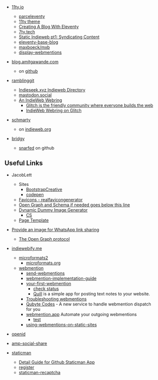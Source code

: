 
* [11ty.io](https://www.11ty.io/docs/)
  * [parceleventy](https://github.com/chrisdmacrae/parceleventy)
  * [11ty theme](https://bryanlrobinson.com/blog/create-11ty-theme-from-static-html-template/)
  * [Creating A Blog With Eleventy](https://keepinguptodate.com/pages/2019/06/creating-blog-with-eleventy/)
  * [7ty.tech](https://github.com/planetoftheweb/seven)
  * [Static Indieweb pt1: Syndicating Content](https://mxb.dev/blog/syndicating-content-to-twitter-with-netlify-functions/)
  * [eleventy-base-blog](https://github.com/11ty/eleventy-base-blog)
  * [maxboeck/mxb](https://github.com/maxboeck/mxb/)
  * [display-webmentions](https://www.amitgawande.com/display-webmentions/)

* [blog.amitgawande.com](https://blog.amitgawande.com/)
    * on [github](https://github.com/am1t/blot-musings)

* [ramblinggit](https://ramblinggit.com/about/)
    * [Indieseek.xyz Indieweb Directory](https://indieseek.xyz/)
    * [mastodon.social](https://mastodon.social/@bradenslen)
    * [An IndieWeb Webring](https://xn--sr8hvo.ws/)
        * [Glitch is the friendly community where everyone builds the web](https://glitch.com/about/)
        * [IndieWeb Webring on Glitch](https://glitch.com/~steady-sundial)

* [schmarty](https://martymcgui.re/)
    * on [indieweb.org](https://indieweb.org/User:Martymcgui.re)

* [bridgy](https://github.com/snarfed/bridgy)
    * [snarfed](https://github.com/snarfed) on github

## Useful Links

* JacobLett
    * Sites
        * [BootstrapCreative](https://bootstrapcreative.com/)
        * [codepen](https://codepen.io/JacobLett)
    * [Favicons - realfavicongenerator](http://realfavicongenerator.net/)
    * [Open Graph and Schema if needed goes below this line](https://webcode.tools/open-graph-generator/business)
    * [Dynamic Dummy Image Generator](https://dummyimage.com/)
        * [CS](https://dummyimage.com/500/e6e61c/00ff1e.jpg&text=CS)
    * [Page Template](https://bootstrapcreative.com/wp-bc/wp-content/themes/wp-bootstrap/snippets/b4hp01.zip)
* [Provide an image for WhatsApp link sharing](https://stackoverflow.com/questions/19778620/provide-an-image-for-whatsapp-link-sharing)
    * [The Open Graph protocol](https://ogp.me/)

* [indiewebify.me](https://indiewebify.me)
    * [microformats2](https://indieweb.org/microformats2)
        * [microformats.org](http://microformats.org/wiki/p-category)
    * [webmention](https://github.com/converspace/webmention/blob/master/README.md)
        * [send-webmentions](https://indiewebify.me/send-webmentions/)
        * [webmention-implementation-guide](https://indieweb.org/webmention-implementation-guide)
        * [your-first-webmention](https://aaronparecki.com/2018/06/30/11/your-first-webmention)
            * [check status](https://webmention.io/aaronpk/webmention/ZwI73EQTJHuTuqI7l9ta)
            * [Quill](https://quill.p3k.io/) is a simple app for posting text notes to your website.
        * [Troubleshooting webmentions](http://forum.grabaperch.com/forum/09-11-2018-troubleshooting-webmentions-i-can-successfully-receive-but-automated-send-is-not-working)
        * [Qubyte Codes](https://qubyte.codes/blog/a-new-service-to-handle-webmention-dispatch-for-you) - A new service to handle webmention dispatch for you
        * [webmention.app](https://webmention.app/) Automate your outgoing webmentions
            * [test](https://webmention.app/check/?url=https%3A%2F%2Fweisser-zwerg.dev%2Fposts%2Fwebmention-test%2F)
        * [using-webmentions-on-static-sites](https://mxb.dev/blog/using-webmentions-on-static-sites/)
        
* [openid](https://openid.indieauth.com/openid)

* [amp-social-share](https://amp.dev/documentation/examples/components/amp-social-share/)

* [staticman](https://vincenttam.gitlab.io/tags/staticman/)
    * [Detail Guide for Github Staticman App](https://github.com/eduardoboucas/staticman/issues/310)
    * [register](https://api.staticman.net/v3/entry/github/cs224/weisser-zwerg-dev-indie-web-sources/master/properties)
    * [staticman-recaptcha](https://github.com/eduardoboucas/staticman-recaptcha)